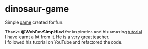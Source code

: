 # dinosaur-game

Simple [game](https://usmonbek-umarbekovich.github.io/dinosaur-game/) created for fun.

Thanks **@WebDevSimplified** for inspiration and his amazing [tutorial](https://youtu.be/47eXVRJKdkU).  
I have learnt a lot from it. He is a very great teacher.  
I followed his tutorial on YouTube and refactored the code.
